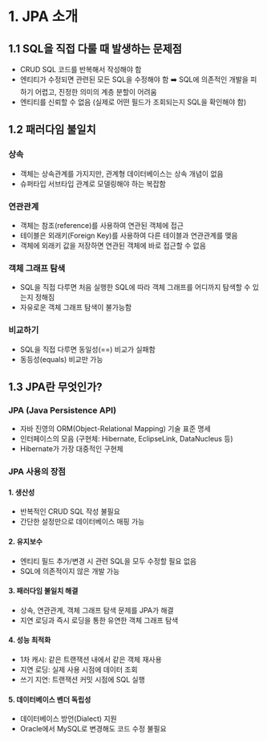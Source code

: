 # 1. JPA 소개

## 1.1 SQL을 직접 다룰 때 발생하는 문제점
- CRUD SQL 코드를 반복해서 작성해야 함
- 엔티티가 수정되면 관련된 모든 SQL을 수정해야 함
  ➡️ SQL에 의존적인 개발을 피하기 어렵고, 진정한 의미의 계층 분할이 어려움
- 엔티티를 신뢰할 수 없음 (실제로 어떤 필드가 조회되는지 SQL을 확인해야 함)

## 1.2 패러다임 불일치
### 상속
- 객체는 상속관계를 가지지만, 관계형 데이터베이스는 상속 개념이 없음
- 슈퍼타입 서브타입 관계로 모델링해야 하는 복잡함

### 연관관계
- 객체는 참조(reference)를 사용하여 연관된 객체에 접근
- 테이블은 외래키(Foreign Key)를 사용하여 다른 테이블과 연관관계를 맺음
- 객체에 외래키 값을 저장하면 연관된 객체에 바로 접근할 수 없음

### 객체 그래프 탐색
- SQL을 직접 다루면 처음 실행한 SQL에 따라 객체 그래프를 어디까지 탐색할 수 있는지 정해짐
- 자유로운 객체 그래프 탐색이 불가능함

### 비교하기
- SQL을 직접 다루면 동일성(==) 비교가 실패함
- 동등성(equals) 비교만 가능

## 1.3 JPA란 무엇인가?
### JPA (Java Persistence API)
- 자바 진영의 ORM(Object-Relational Mapping) 기술 표준 명세
- 인터페이스의 모음 (구현체: Hibernate, EclipseLink, DataNucleus 등)
- Hibernate가 가장 대중적인 구현체

### JPA 사용의 장점

#### 1. 생산성
- 반복적인 CRUD SQL 작성 불필요
- 간단한 설정만으로 데이터베이스 매핑 가능

#### 2. 유지보수
- 엔티티 필드 추가/변경 시 관련 SQL을 모두 수정할 필요 없음
- SQL에 의존적이지 않은 개발 가능

#### 3. 패러다임 불일치 해결
- 상속, 연관관계, 객체 그래프 탐색 문제를 JPA가 해결
- 지연 로딩과 즉시 로딩을 통한 유연한 객체 그래프 탐색

#### 4. 성능 최적화
- 1차 캐시: 같은 트랜잭션 내에서 같은 객체 재사용
- 지연 로딩: 실제 사용 시점에 데이터 조회
- 쓰기 지연: 트랜잭션 커밋 시점에 SQL 실행

#### 5. 데이터베이스 벤더 독립성
- 데이터베이스 방언(Dialect) 지원
- Oracle에서 MySQL로 변경해도 코드 수정 불필요